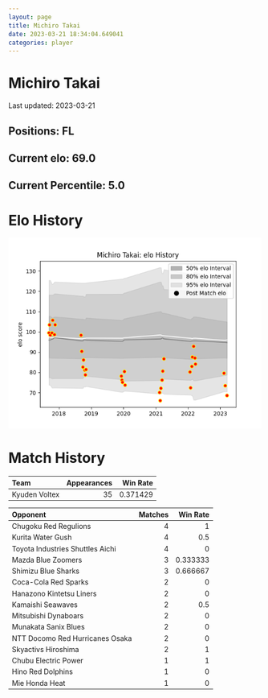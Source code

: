 ```yaml
---  
layout: page  
title: Michiro Takai  
date: 2023-03-21 18:34:04.649041  
categories: player  
---
```

# Michiro Takai


Last updated: 2023-03-21
## Positions: FL

## Current elo: 69.0

## Current Percentile: 5.0

# Elo History


![elo history](history_MichiroTakai.png)
# Match History


| Team          |   Appearances |   Win Rate |
|:--------------|--------------:|-----------:|
| Kyuden Voltex |            35 |   0.371429 |

| Opponent                         |   Matches |   Win Rate |
|:---------------------------------|----------:|-----------:|
| Chugoku Red Regulions            |         4 |   1        |
| Kurita Water Gush                |         4 |   0.5      |
| Toyota Industries Shuttles Aichi |         4 |   0        |
| Mazda Blue Zoomers               |         3 |   0.333333 |
| Shimizu Blue Sharks              |         3 |   0.666667 |
| Coca-Cola Red Sparks             |         2 |   0        |
| Hanazono Kintetsu Liners         |         2 |   0        |
| Kamaishi Seawaves                |         2 |   0.5      |
| Mitsubishi Dynaboars             |         2 |   0        |
| Munakata Sanix Blues             |         2 |   0        |
| NTT Docomo Red Hurricanes Osaka  |         2 |   0        |
| Skyactivs Hiroshima              |         2 |   1        |
| Chubu Electric Power             |         1 |   1        |
| Hino Red Dolphins                |         1 |   0        |
| Mie Honda Heat                   |         1 |   0        |